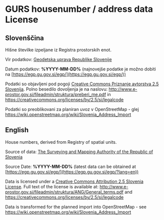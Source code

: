# GURS housenumber / address data License

<!-- note: make edits in data-LICENSE-template.md ! -->

## Slovenščina

Hišne številke izpeljane iz Registra prostorskih enot.

Vir podatkov: [Geodetska uprava Republike Slovenije](http://www.gu.gov.si)

Datum podatkov: **%YYYY-MM-DD%** (najnovejše podatke je možno dobiti na [https://egp.gu.gov.si/egp/](https://egp.gu.gov.si/egp/))

Podatki so objavljeni pod pogoji [Creative Commons Priznanje avtorstva 2.5 Slovenija](https://creativecommons.org/licenses/by/2.5).
Polno besedilo dovoljenja je na naslovu: http://www.e-prostor.gov.si/fileadmin/struktura/preberi_me.pdf in https://creativecommons.org/licenses/by/2.5/si/legalcode

Podatki so preoblikovani za planiran uvoz v OpenStreetMap - glej https://wiki.openstreetmap.org/wiki/Slovenia_Address_Import

## English

House numbers, derived from Registry of spatial units.

Source of data: [The Surveying and Mapping Authority of the Republic of Slovenia](http://www.gu.gov.si/en/)

Source Date: **%YYYY-MM-DD%** (latest data can be obtained at [https://egp.gu.gov.si/egp/](https://egp.gu.gov.si/egp/?lang=en))

Data is licensed under a [Creative Commons Attribution 2.5 Slovenia License](https://creativecommons.org/licenses/by/2.5). Full text of the license is available at: http://www.e-prostor.gov.si/fileadmin/struktura/ANG/General_terms.pdf and https://creativecommons.org/licenses/by/2.5/si/legalcode

Data is transformed for the planned import into OpenStreetMap - see https://wiki.openstreetmap.org/wiki/Slovenia_Address_Import
